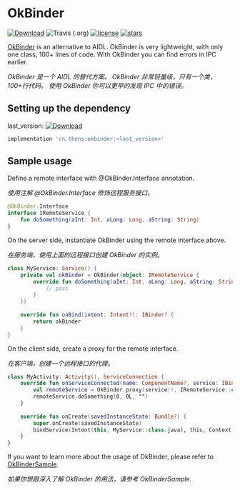 # OkBinder

[![Download](https://api.bintray.com/packages/7hens/maven/okbinder/images/download.svg)](https://bintray.com/7hens/maven/okbinder/_latestVersion)
![Travis (.org)](https://img.shields.io/travis/7hens/okbinder)
[![license](https://img.shields.io/github/license/7hens/okbinder.svg)](https://github.com/7hens/okbinder/blob/master/LICENSE)
[![stars](https://img.shields.io/github/stars/7hens/okbinder.svg?style=social)](https://github.com/7hens/okbinder)

[OkBinder](https://github.com/7hens/okbinder/blob/master/okbinder/src/main/java/cn/thens/okbinder/OkBinder.kt) is an alternative to AIDL. 
OkBinder is very lightweight, with only one class, 100+ lines of code.
With OkBinder you can find errors in IPC earlier.

*OkBinder 是一个 AIDL 的替代方案。
OkBinder 非常轻量级，只有一个类，100+行代码。
使用 OkBinder 你可以更早的发现 IPC 中的错误。*

## Setting up the dependency

last_version: [![Download](https://api.bintray.com/packages/7hens/maven/okbinder/images/download.svg)](https://bintray.com/7hens/maven/okbinder/_latestVersion)

```groovy
implementation 'cn.thens:okbinder:<last_version>'
```

## Sample usage

Define a remote interface with @OkBinder.Interface annotation.

*使用注解 @OkBinder.Interface 修饰远程服务接口。*

```kotlin
@OkBinder.Interface
interface IRemoteService {
    fun doSomething(aInt: Int, aLong: Long, aString: String)
}
```

On the server side, instantiate OkBinder using the remote interface above.

*在服务端，使用上面的远程接口创建 OkBinder 的实例。*

```kotlin
class MyService: Service() {
    private val okBinder = OkBinder(object: IRemoteService {
        override fun doSomething(aInt: Int, aLong: Long, aString: String) {
            // pass
        }
    })
    
    override fun onBind(intent: Intent?): IBinder? {
        return okBinder
    }
}
```

On the client side, create a proxy for the remote interface.

*在客户端，创建一个远程接口的代理。*

```kotlin
class MyActivity: Activity(), ServiceConnection {
    override fun onServiceConnected(name: ComponentName?, service: IBinder?) {
        val remoteService = OkBinder.proxy(service!!, IRemoteService::class.java)
        remoteService.doSomething(0, 0L, "")      
    }
    
    override fun onCreate(savedInstanceState: Bundle?) {
        super.onCreate(savedInstanceState)
        bindService(Intent(this, MyService::class.java), this, Context.BIND_AUTO_CREATE)
    }
}
```

If you want to learn more about the usage of OkBinder, please refer to [OkBinderSample](https://github.com/7hens/okbinder/blob/master/sample/src/main/java/cn/thens/okbinder/sample/OkBinderSample.kt).

*如果你想跟深入了解 OkBinder 的用法，请参考 OkBinderSample.*
